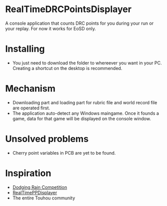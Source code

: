 # RealTimeDRCPointsDisplayer
A console application that counts DRC points for you during your run or your replay. For now it works for EoSD only.

# Installing
- You just need to download the folder to whereever you want in your PC. Creating a shortcut on the desktop is recommended.

# Mechanism
- Downloading part and loading part for rubric file and world record file are operated first.
- The application auto-detect any Windows maingame. Once it founds a game, data for that game will be displayed on the console window.

# Unsolved problems
- Cherry point variables in PCB are yet to be found.

# Inspiration
- [Dodging Rain Competition](https://maribelhearn.github.io/drc)
- [RealTimePPDisplayer](https://github.com/OsuSync/RealTimePPDisplayer)
- The entire Touhou community
